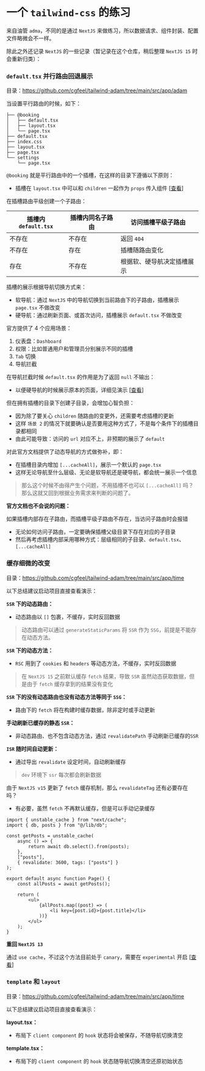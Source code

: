 # 一个 `tailwind-css` 的练习

来自油管 `adma`，不同的是通过 `NextJS` 来做练习，所以数据请求、组件封装、配置文件略微会不一样。

除此之外还记录 `NextJS` 的一些记录（暂记录在这个仓库，稍后整理 `NextJS 15` 时会重新归类）：

### `default.tsx` 并行路由回退展示

目录：https://github.com/cgfeel/tailwind-adam/tree/main/src/app/adam

当设置平行路由的时候，如下：

```
├── @booking
│   ├── default.tsx
│   ├── layout.tsx
│   └── page.tsx
├── default.tsx
├── index.css
├── layout.tsx
├── page.tsx
└── settings
    └── page.tsx
```

`@booking` 就是平行路由中的一个插槽，在这样的目录下遵循以下原则：

-   插槽在 `layout.tsx` 中可以和 `children` 一起作为 `props` 传入组件 [[查看](https://github.com/cgfeel/tailwind-adam/blob/main/src/app/adam/layout.tsx)]

在插槽路由平级创建一个子路由：

| 插槽内 `default.tsx` | 插槽内同名子路由 | 访问插槽平级子路由         |
| -------------------- | ---------------- | -------------------------- |
| 不存在               | 不存在           | 返回 `404`                 |
| 不存在               | 存在             | 插槽随路由变化             |
| 存在                 | 不存在           | 根据软、硬导航决定插槽展示 |

插槽的展示根据导航切换方式来：

-   软导航：通过 `NextJS` 中的导航切换到当前路由下的子路由，插槽展示 `page.tsx` 不做改变
-   硬导航：通过刷新页面、或首次访问，插槽展示 `default.tsx` 不做改变

官方提供了 4 个应用场景：

1.  仪表盘：`Dashboard`
2.  权限：比如普通用户和管理员分别展示不同的插槽
3.  `Tab` 切换
4.  导航拦截

在导航拦截时候 `default.tsx` 的作用是为了返回 `null` 不输出：

-   以便硬导航的时候展示原本的页面，详细见演示 [[查看](https://github.com/cgfeel/next.v2/tree/master/routing-file/src/app/photo)]

但在拥有插槽的目录下创建子目录，会增加心智负担：

-   因为除了要关心 `children` 随路由的变更外，还需要考虑插槽的更新
-   这样 `场景 2` 的情况下就要确认是否要用这种方式了，不是每个条件下的插槽目录都相同
-   由此可能导致：访问的 `url` 对应不上，非预期的展示了 `default`

对此官方文档提供了动态导航的方式做弥补，即：

-   在插槽目录内增加 `[...cacheAll]`，展示一个默认的 `page.tsx`
-   这样无论导航至什么层级、无论是软导航还是硬导航，都会统一展示一个信息

> 那么这个时候不由得产生个问题，不用插槽不也可以 `[...cacheAll]` 吗？那么这就又回到根据业务需求来判断的问题了。

**官方文档也不会说的问题：**

如果插槽内部存在子路由，而插槽平级子路由不存在，当访问子路由时会报错

-   无论如何访问子路由，一定要确保插槽父级目录下存在对应的子目录
-   然后再考虑插槽内部采用哪种方式：层级相同的子目录、`default.tsx`、`[...cacheAll]`

### 缓存细微的改变

目录：https://github.com/cgfeel/tailwind-adam/tree/main/src/app/time

以下总结建议启动项目直接查看演示：

**`SSR` 下的动态路由：**

-   动态路由以 `[]` 包裹，不缓存，实时反回数据

> 动态路由可以通过 `generateStaticParams` 将 `SSR` 作为 `SSG`，前提是不能存在动态方法。

**`SSR` 下的动态方法：**

-   `RSC` 用到了 `cookies` 和 `headers` 等动态方法，不缓存，实时反回数据

> 在 `NextJS 15` 之前默认缓存 `fetch` 结果，导致 `SSR` 虽然动态获取数据，但是由于 `fetch` 缓存拿到的结果没有变化

**`SSR` 下的没有动态路由也没有动态方法等同于 `SSG`：**

-   路由下的 `fetch` 将在构建时缓存数据，除非定时或手动更新

**手动刷新已缓存的静态 `SSR`：**

-   非动态路由、也不包含动态方法，通过 `revalidatePath` 手动刷新已缓存的`SSR`

**`ISR` 随时间自动更新：**

-   通过导出 `revalidate` 设定时间，自动刷新缓存

> `dev` 环境下 `ssr` 每次都会刷新数据

由于 `NextJS v15` 更新了 `fetch` 缓存机制，那么 `revalidateTag` 还有必要存在吗？

-   有必要，虽然 `fetch` 不再默认缓存，但是可以手动记录缓存

```tsx
import { unstable_cache } from "next/cache";
import { db, posts } from "@/lib/db";

const getPosts = unstable_cache(
    async () => {
        return await db.select().from(posts);
    },
    ["posts"],
    { revalidate: 3600, tags: ["posts"] }
);

export default async function Page() {
    const allPosts = await getPosts();

    return (
        <ul>
            {allPosts.map((post) => (
                <li key={post.id}>{post.title}</li>
            ))}
        </ul>
    );
}
```

**重回 `NextJS 13`**

通过 `use cache`，不过这个方法目前处于 `canary`，需要在 `experimental` 开启 [[查看](https://nextjs.org/docs/canary/app/api-reference/directives/use-cache)]

### `template` 和 `layout`

目录：https://github.com/cgfeel/tailwind-adam/tree/main/src/app/time

以下总结建议启动项目直接查看演示：

**layout.tsx：**

-   布局下 `client component` 的 `hook` 状态将会被保存，不随导航切换清空

**template.tsx：**

-   布局下的 `client component` 的 `hook` 状态随导航切换清空还原初始状态

